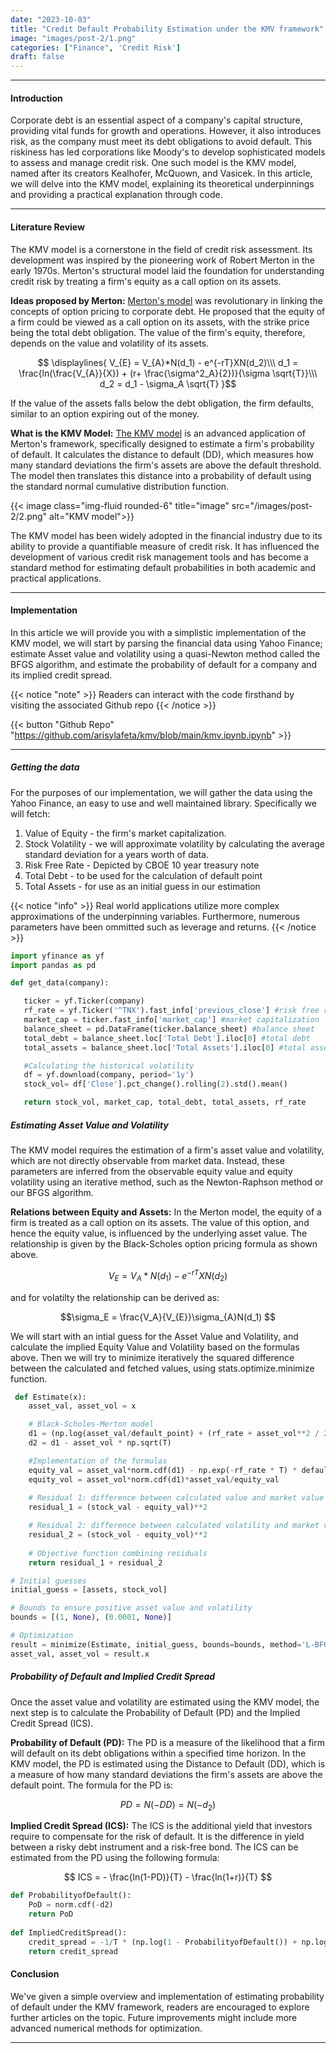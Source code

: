 ```yaml
---
date: "2023-10-03"
title: "Credit Default Probability Estimation under the KMV framework"
image: "images/post-2/1.png"
categories: ["Finance", 'Credit Risk']
draft: false
---
```


<hr>

#### Introduction 
Corporate debt is an essential aspect of a company's capital structure, providing vital funds for growth and operations. However, it also introduces risk, as the company must meet its debt obligations to avoid default. This riskiness has led corporations like Moody's to develop sophisticated models to assess and manage credit risk. One such model is the KMV model, named after its creators Kealhofer, McQuown, and Vasicek. In this article, we will delve into the KMV model, explaining its theoretical underpinnings and providing a practical explanation through code. 
<hr>

#### Literature Review

The KMV model is a cornerstone in the field of credit risk assessment. Its development was inspired by the pioneering work of Robert Merton in the early 1970s. Merton's structural model laid the foundation for understanding credit risk by treating a firm's equity as a call option on its assets.

**Ideas proposed by Merton:** <a href="https://onlinelibrary.wiley.com/doi/10.1111/j.1540-6261.1974.tb03058.x">Merton's model</a> was revolutionary in linking the concepts of option pricing to corporate debt. He proposed that the equity of a firm could be viewed as a call option on its assets, with the strike price being the total debt obligation. The value of the firm's equity, therefore, depends on the value and volatility of its assets. 

$$ \displaylines{
     V_{E} = V_{A}*N(d_1) - e^{-rT}XN(d_2)\\\
     d_1 = \frac{ln(\frac{V_{A}}{X}) + (r+ \frac{\sigma^2_A}{2})}{\sigma \sqrt{T}}\\\
     d_2 = d_1 - \sigma_A \sqrt{T}
     }$$

If the value of the assets falls below the debt obligation, the firm defaults, similar to an option expiring out of the money. 

**What is the KMV Model:** <a href="https://www.moodysanalytics.com/-/media/whitepaper/before-2011/12-18-03-modeling-default-risk.pdf">The KMV model</a> is an advanced application of Merton's framework, specifically designed to estimate a firm's probability of default. It calculates the distance to default (DD), which measures how many standard deviations the firm's assets are above the default threshold. The model then translates this distance into a probability of default using the standard normal cumulative distribution function.

{{< image class="img-fluid rounded-6" title="image" src="/images/post-2/2.png" alt="KMV model">}}

The KMV model has been widely adopted in the financial industry due to its ability to provide a quantifiable measure of credit risk. It has influenced the development of various credit risk management tools and has become a standard method for estimating default probabilities in both academic and practical applications.
<hr>

#### Implementation

In this article we will provide you with a simplistic implementation of the KMV model, we will start by parsing the financial data using Yahoo Finance; estimate Asset value and volatility using a quasi-Newton method called the BFGS algorithm, and estimate the probability of default for a company and its implied credit spread.

{{< notice "note" >}}
  Readers can interact with the code firsthand by visiting the associated Github repo
{{< /notice >}}

{{< button "Github Repo" "https://github.com/arisylafeta/kmv/blob/main/kmv.ipynb.ipynb" >}}
<hr>

##### Getting the data

For the purposes of our implementation, we will gather the data using the Yahoo Finance, an easy to use and well maintained library. Specifically we will fetch:

1. Value of Equity - the firm's market capitalization.
2. Stock Volatility - we will approximate volatility by calculating the average standard deviation for a years worth of data.
3. Risk Free Rate - Depicted by CBOE 10 year treasury note
4. Total Debt - to be used for the calculation of default point
5. Total Assets - for use as an initial guess in our estimation

{{< notice "info" >}}
  Real world applications utilize more complex approximations of the underpinning variables. Furthermore, numerous parameters have been ommitted such as leverage and returns.
{{< /notice >}}

 ```python
import yfinance as yf
import pandas as pd

 def get_data(company):

    ticker = yf.Ticker(company)
    rf_rate = yf.Ticker('^TNX').fast_info['previous_close'] #risk free rate
    market_cap = ticker.fast_info['market_cap'] #market capitalization
    balance_sheet = pd.DataFrame(ticker.balance_sheet) #balance sheet
    total_debt = balance_sheet.loc['Total Debt'].iloc[0] #total debt
    total_assets = balance_sheet.loc['Total Assets'].iloc[0] #total assets

    #Calculating the historical volatility
    df = yf.download(company, period='1y') 
    stock_vol= df['Close'].pct_change().rolling(2).std().mean()

    return stock_vol, market_cap, total_debt, total_assets, rf_rate
 ```

##### Estimating Asset Value and Volatility

The KMV model requires the estimation of a firm's asset value and volatility, which are not directly observable from market data. Instead, these parameters are inferred from the observable equity value and equity volatility using an iterative method, such as the Newton-Raphson method or our BFGS algorithm.

**Relations between Equity and Assets:** In the Merton model, the equity of a firm is treated as a call option on its assets. The value of this option, and hence the equity value, is influenced by the underlying asset value. The relationship is given by the Black-Scholes option pricing formula as shown above.

$$V_{E} = V_{A}*N(d_1) - e^{-rT}XN(d_2)$$

and for volatilty the relationship can be derived as:

$$\sigma_E = \frac{V_A}{V_{E}}\sigma_{A}N(d_1) $$


We will start with an intial guess for the Asset Value and Volatility, and calculate the implied Equity Value and Volatility based on the formulas above. Then we will try to minimize iteratively the squared difference between the calculated and fetched values, using stats.optimize.minimize function.

```python
 def Estimate(x):
    asset_val, asset_vol = x

    # Black-Scholes-Merton model
    d1 = (np.log(asset_val/default_point) + (rf_rate + asset_vol**2 / 2) * T) / (asset_vol * np.sqrt(T))
    d2 = d1 - asset_vol * np.sqrt(T)

    #Implementation of the formulas
    equity_val = asset_val*norm.cdf(d1) - np.exp(-rf_rate * T) * default_point * norm.cdf(d2)
    equity_vol = asset_vol*norm.cdf(d1)*asset_val/equity_val
    
    # Residual 1: difference between calculated value and market value of equity
    residual_1 = (stock_val - equity_val)**2 

    # Residual 2: difference between calculated volatility and market volatility
    residual_2 = (stock_vol - equity_vol)**2 
    
    # Objective function combining residuals
    return residual_1 + residual_2

# Initial guesses
initial_guess = [assets, stock_vol]

# Bounds to ensure positive asset value and volatility
bounds = [(1, None), (0.0001, None)]

# Optimization
result = minimize(Estimate, initial_guess, bounds=bounds, method='L-BFGS-B')
asset_val, asset_vol = result.x
```

##### Probability of Default and Implied Credit Spread

Once the asset value and volatility are estimated using the KMV model, the next step is to calculate the Probability of Default (PD) and the Implied Credit Spread (ICS).

**Probability of Default (PD):** The PD is a measure of the likelihood that a firm will default on its debt obligations within a specified time horizon. In the KMV model, the PD is estimated using the Distance to Default (DD), which is a measure of how many standard deviations the firm's assets are above the default point. The formula for the PD is:

$$ PD = N(-DD) = N(-d_2) $$

**Implied Credit Spread (ICS):** The ICS is the additional yield that investors require to compensate for the risk of default. It is the difference in yield between a risky debt instrument and a risk-free bond. The ICS can be estimated from the PD using the following formula:

$$ ICS = - \frac{ln(1-PD)}{T} - \frac{ln(1+r)}{T} $$

```python
def ProbabilityofDefault():
    PoD = norm.cdf(-d2)
    return PoD
    
def ImpliedCreditSpread():
    credit_spread = -1/T * (np.log(1 - ProbabilityofDefault()) + np.log(1+rf_rate))
    return credit_spread
```

#### Conclusion

We've given a simple overview and implementation of estimating probability of default under the KMV framework, readers are encouraged to explore further articles on the topic. Future improvements might include more advanced numerical methods for optimization.
<hr>